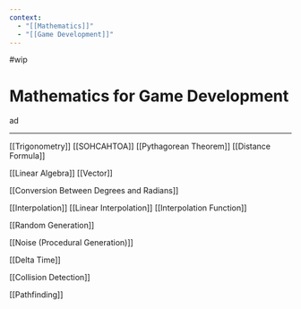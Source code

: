 ```yaml
---
context:
  - "[[Mathematics]]"
  - "[[Game Development]]"
---
```


#wip

# Mathematics for Game Development

ad

---

[[Trigonometry]]
[[SOHCAHTOA]]
[[Pythagorean Theorem]]
[[Distance Formula]]

[[Linear Algebra]]
[[Vector]]

[[Conversion Between Degrees and Radians]]

[[Interpolation]]
[[Linear Interpolation]]
[[Interpolation Function]]

[[Random Generation]]

[[Noise (Procedural Generation)]]

[[Delta Time]]

[[Collision Detection]]

[[Pathfinding]]
